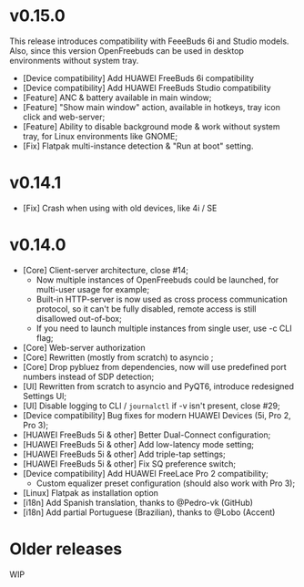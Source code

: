 # v0.15.0
This release introduces compatibility with FeeeBuds 6i and Studio models.
Also, since this version OpenFreebuds can be used in desktop environments
without system tray.

- [Device compatibility] Add HUAWEI FreeBuds 6i compatibility
- [Device compatibility] Add HUAWEI FreeBuds Studio compatibility
- [Feature] ANC & battery available in main window;
- [Feature] "Show main window" action, available in hotkeys, tray icon click and web-server;
- [Feature] Ability to disable background mode & work without system tray, for Linux environments like GNOME;
- [Fix] Flatpak multi-instance detection & "Run at boot" setting.

# v0.14.1
- [Fix] Crash when using with old devices, like 4i / SE

# v0.14.0
- [Core] Client-server architecture, close #14;
	- Now multiple instances of OpenFreebuds could be launched, for multi-user usage for example;
	- Built-in HTTP-server is now used as cross process communication protocol, so it can't be fully disabled, remote access is still disallowed out-of-box;
	- If you need to launch multiple instances from single user, use -c  CLI flag;
- [Core] Web-server authorization
- [Core] Rewritten (mostly from scratch) to asyncio ;
- [Core] Drop pybluez  from dependencies, now will use predefined port numbers instead of SDP detection;
- [UI] Rewritten from scratch to asyncio  and PyQT6, introduce redesigned Settings UI;
- [UI] Disable logging to CLI / `journalctl` if -v  isn't present, close #29;
- [Device compatibility] Bug fixes for modern HUAWEI Devices (5i, Pro 2, Pro 3);
- [HUAWEI FreeBuds 5i & other] Better Dual-Connect configuration;
- [HUAWEI FreeBuds 5i & other] Add low-latency mode setting;
- [HUAWEI FreeBuds 5i & other] Add triple-tap settings;
- [HUAWEI FreeBuds 5i & other] Fix SQ preference switch;
- [Device compatibility] Add HUAWEI FreeLace Pro 2 compatibility;
	- Custom equalizer preset configuration (should also work with Pro 3);
- [Linux] Flatpak as installation option
- [i18n] Add Spanish translation, thanks to @Pedro-vk (GitHub)
- [i18n] Add  partial Portuguese (Brazilian), thanks to  @Lobo (Accent)

# Older releases
WIP
